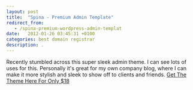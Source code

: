 ```yaml
---
layout: post
title:  "Spina - Premium Admin Template"
redirect_from:
   - /spina-premium-wordpress-admin-templat
date:   2012-01-26 03:45:31 +0100
categories: best domain registrar
description: .
---
```


Recently stumbled across this super sleek admin theme. I can see lots of uses for this. Personally it's great for my own company blog, where I can make it more stylish and sleek to show off to clients and friends. [Get The Theme Here For Only $18](http://themeforest.net/item/spina-premium-admin-template-tablet-theme/1301889?WT.ac=weekly_feature&WT.seg_1=weekly_feature&WT.z_author=Interfico&ref=bigideaguy)
